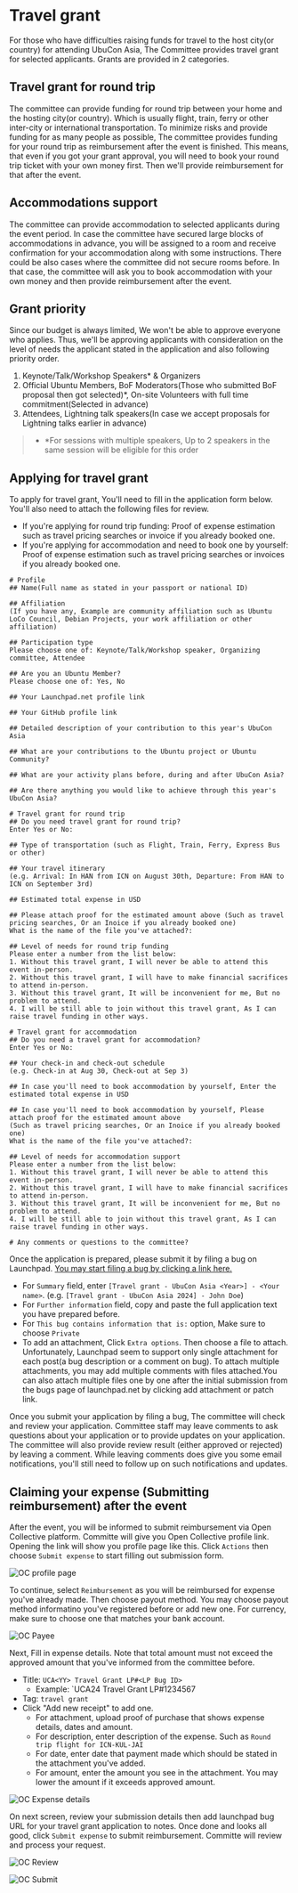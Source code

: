 # Travel grant

For those who have difficulties raising funds for travel to the host city(or country) for attending UbuCon Asia, The Committee provides travel grant for selected applicants. Grants are provided in 2 categories.

## Travel grant for round trip
The committee can provide funding for round trip between your home and the hosting city(or country). Which is usually flight, train, ferry or other inter-city or international transportation. To minimize risks and provide funding for as many people as possible, The committee provides funding for your round trip as reimbursement after the event is finished. This means, that even if you got your grant approval, you will need to book your round trip ticket with your own money first. Then we'll provide reimbursement for that after the event. 

## Accommodations support
The committee can provide accommodation to selected applicants during the event period. In case the committee have secured large blocks of accommodations in advance, you will be assigned to a room and receive confirmation for your accommodation along with some instructions. There could be also cases where the committee did not secure rooms before. In that case, the committee will ask you to book accommodation with your own money and then provide reimbursement after the event.

## Grant priority
Since our budget is always limited, We won't be able to approve everyone who applies. Thus, we'll be approving applicants with consideration on the level of needs the applicant stated in the application and also following priority order.

1. Keynote/Talk/Workshop Speakers* & Organizers
2. Official Ubuntu Members, BoF Moderators(Those who submitted BoF proposal then got selected)*, On-site Volunteers with full time commitment(Selected in advance)
3. Attendees, Lightning talk speakers(In case we accept proposals for Lightning talks earlier in advance)

> - *For sessions with multiple speakers, Up to 2 speakers in the same session will be eligible for this order

## Applying for travel grant
To apply for travel grant, You'll need to fill in the application form below. You'll also need to attach the following files for review.

- If you're applying for round trip funding: Proof of expense estimation such as travel pricing searches or invoice if you already booked one.
- If you're applying for accommodation and need to book one by yourself: Proof of expense estimation such as travel pricing searches or invoices if you already booked one.

```
# Profile
## Name(Full name as stated in your passport or national ID)

## Affiliation
(If you have any, Example are community affiliation such as Ubuntu LoCo Council, Debian Projects, your work affiliation or other affiliation)

## Participation type
Please choose one of: Keynote/Talk/Workshop speaker, Organizing committee, Attendee

## Are you an Ubuntu Member?
Please choose one of: Yes, No

## Your Launchpad.net profile link

## Your GitHub profile link

## Detailed description of your contribution to this year's UbuCon Asia

## What are your contributions to the Ubuntu project or Ubuntu Community?

## What are your activity plans before, during and after UbuCon Asia?

## Are there anything you would like to achieve through this year's UbuCon Asia?

# Travel grant for round trip
## Do you need travel grant for round trip?
Enter Yes or No: 
 
## Type of transportation (such as Flight, Train, Ferry, Express Bus or other)

## Your travel itinerary
(e.g. Arrival: In HAN from ICN on August 30th, Departure: From HAN to ICN on September 3rd)

## Estimated total expense in USD

## Please attach proof for the estimated amount above (Such as travel pricing searches, Or an Inoice if you already booked one)
What is the name of the file you've attached?: 

## Level of needs for round trip funding
Please enter a number from the list below:
1. Without this travel grant, I will never be able to attend this event in-person. 
2. Without this travel grant, I will have to make financial sacrifices to attend in-person. 
3. Without this travel grant, It will be inconvenient for me, But no problem to attend. 
4. I will be still able to join without this travel grant, As I can raise travel funding in other ways.

# Travel grant for accommodation
## Do you need a travel grant for accommodation?
Enter Yes or No: 

## Your check-in and check-out schedule
(e.g. Check-in at Aug 30, Check-out at Sep 3)

## In case you'll need to book accommodation by yourself, Enter the estimated total expense in USD

## In case you'll need to book accommodation by yourself, Please attach proof for the estimated amount above
(Such as travel pricing searches, Or an Inoice if you already booked one)
What is the name of the file you've attached?: 

## Level of needs for accommodation support
Please enter a number from the list below:
1. Without this travel grant, I will never be able to attend this event in-person. 
2. Without this travel grant, I will have to make financial sacrifices to attend in-person. 
3. Without this travel grant, It will be inconvenient for me, But no problem to attend. 
4. I will be still able to join without this travel grant, As I can raise travel funding in other ways.

# Any comments or questions to the committee?
```

Once the application is prepared, please submit it by filing a bug on Launchpad. [You may start filing a bug by clicking a link here.](https://bugs.launchpad.net/ubucon-asia-travel-support/+filebug)

- For `Summary` field, enter `[Travel grant - UbuCon Asia <Year>] - <Your name>`. (e.g. `[Travel grant - UbuCon Asia 2024] - John Doe`)
- For `Further information` field, copy and paste the full application text you have prepared before.
- For `This bug contains information that is:` option, Make sure to choose `Private`
- To add an attachment, Click `Extra options`. Then choose a file to attach. Unfortunately, Launchpad seem to support only single attachment for each post(a bug description or a comment on bug). To attach multiple attachments, you may add multiple comments with files attached.You can also attach multiple files one by one after the initial submission from the bugs page of launchpad.net by clicking add attachment or patch link.

Once you submit your application by filing a bug, The committee will check and review your application. Committee staff may leave comments to ask questions about your application or to provide updates on your application. The committee will also provide review result (either approved or rejected) by leaving a comment. While leaving comments does give you some email notifications, you'll still need to follow up on such notifications and updates.  

## Claiming your expense (Submitting reimbursement) after the event

After the event, you will be informed to submit reimbursement via Open Collective platform. Committe will give you Open Collective profile link. Opening the link will show you profile page like this. Click `Actions` then choose `Submit expense` to start filling out submission form.

![OC profile page](./oc-profile.png)

To continue, select `Reimbursement` as you will be reimbursed for expense you've already made. Then choose payout method. You may choose payout method informatino you've registered before or add new one. For currency, make sure to choose one that matches your bank account.

![OC Payee](./oc-payee.png)

Next, Fill in expense details. Note that total amount must not exceed the approved amount that you've informed from the committee before. 

- Title: `UCA<YY> Travel Grant LP#<LP Bug ID>`
  - Example: `UCA24 Travel Grant LP#1234567
- Tag: `travel grant`
- Click "Add new receipt" to add one.
  - For attachment, upload proof of purchase that shows expense details, dates and amount.
  - For description, enter description of the expense. Such as `Round trip flight for ICN-KUL-JAI`
  - For date, enter date that payment made which should be stated in the attachment you've added.
  - For amount, enter the amount you see in the attachment. You may lower the amount if it exceeds approved amount.

![OC Expense details](./oc-expense.png)

On next screen, review your submission details then add launchpad bug URL for your travel grant application to notes.
Once done and looks all good, click `Submit expense` to submit reimbursement. Committe will review and process your request.

![OC Review](./oc-review.png)

![OC Submit](./oc-submit.png)

